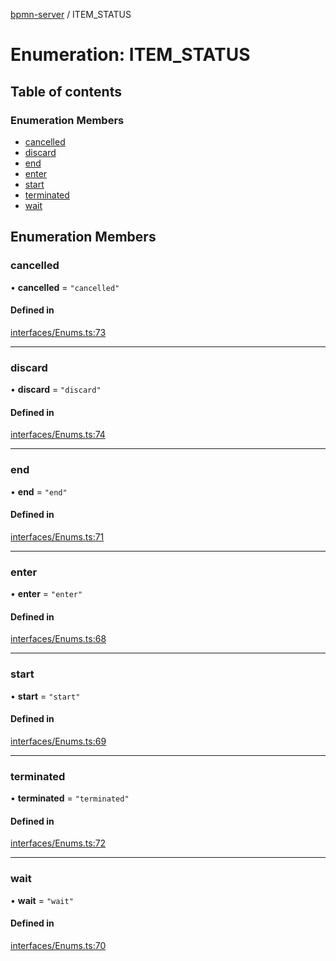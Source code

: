 [bpmn-server](../README.md) / ITEM\_STATUS

# Enumeration: ITEM\_STATUS

## Table of contents

### Enumeration Members

- [cancelled](ITEM_STATUS.md#cancelled)
- [discard](ITEM_STATUS.md#discard)
- [end](ITEM_STATUS.md#end)
- [enter](ITEM_STATUS.md#enter)
- [start](ITEM_STATUS.md#start)
- [terminated](ITEM_STATUS.md#terminated)
- [wait](ITEM_STATUS.md#wait)

## Enumeration Members

### cancelled

• **cancelled** = ``"cancelled"``

#### Defined in

[interfaces/Enums.ts:73](https://github.com/bpmnServer/bpmn-server/blob/b56411b/src/interfaces/Enums.ts#L73)

___

### discard

• **discard** = ``"discard"``

#### Defined in

[interfaces/Enums.ts:74](https://github.com/bpmnServer/bpmn-server/blob/b56411b/src/interfaces/Enums.ts#L74)

___

### end

• **end** = ``"end"``

#### Defined in

[interfaces/Enums.ts:71](https://github.com/bpmnServer/bpmn-server/blob/b56411b/src/interfaces/Enums.ts#L71)

___

### enter

• **enter** = ``"enter"``

#### Defined in

[interfaces/Enums.ts:68](https://github.com/bpmnServer/bpmn-server/blob/b56411b/src/interfaces/Enums.ts#L68)

___

### start

• **start** = ``"start"``

#### Defined in

[interfaces/Enums.ts:69](https://github.com/bpmnServer/bpmn-server/blob/b56411b/src/interfaces/Enums.ts#L69)

___

### terminated

• **terminated** = ``"terminated"``

#### Defined in

[interfaces/Enums.ts:72](https://github.com/bpmnServer/bpmn-server/blob/b56411b/src/interfaces/Enums.ts#L72)

___

### wait

• **wait** = ``"wait"``

#### Defined in

[interfaces/Enums.ts:70](https://github.com/bpmnServer/bpmn-server/blob/b56411b/src/interfaces/Enums.ts#L70)
